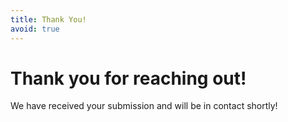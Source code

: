 ```yaml
---
title: Thank You!
avoid: true
---
```


# Thank you for reaching out!

We have received your submission and will be in contact shortly!
